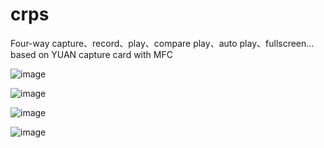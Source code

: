 # crps
Four-way capture、record、play、compare play、auto play、fullscreen... based on YUAN capture card with MFC


![image](https://github.com/nanguantong/crps/blob/master/snapshot/capture.png)

![image](https://github.com/nanguantong/crps/blob/master/snapshot/play.png)

![image](https://github.com/nanguantong/crps/blob/master/snapshot/compare_play.png)

![image](https://github.com/nanguantong/crps/blob/master/snapshot/settings.png)
